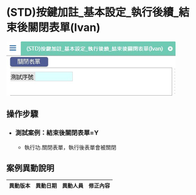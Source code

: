 # (STD)按鍵加註_基本設定_執行後續_結束後關閉表單(Ivan)

![FX999500001970]

## 操作步驟		
		
* ### 測試案例：結束後關閉表單=Y
	* 執行功.關閉表單，執行後表單會被關閉

## <div id="history">案例異動說明</div>
|異動版本|異動日期|異動人員|修正內容|
|--------|-------|-------|-------|


<!--超連結引用ps.畫面上看不到-->
[FX999500001970]:attachment/FX999500001970.jpg